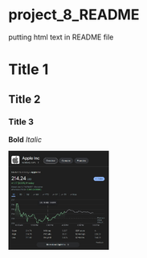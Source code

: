 # project_8_README
putting html text in README file

# Title 1
## Title 2
### Title 3

**Bold**
*Italic*

<p aligin="center">
    <img width="200" src="./images/apple_stock_today.jpg">
</p>


